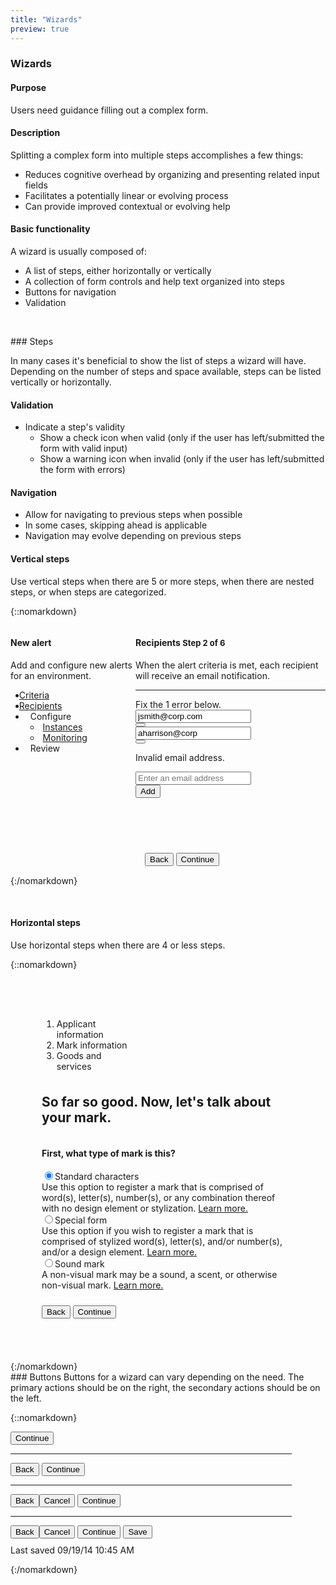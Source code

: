 ```yaml
---
title: "Wizards"
preview: true
---
```


<div class="pl-pattern">
<h3>Wizards</h3>

#### Purpose
Users need guidance filling out a complex form.

#### Description
Splitting a complex form into multiple steps accomplishes a few things:

- Reduces cognitive overhead by organizing and presenting related input fields
- Facilitates a potentially linear or evolving process
- Can provide improved contextual or evolving help 

#### Basic functionality
A wizard is usually composed of:

- A list of steps, either horizontally or vertically
- A collection of form controls and help text organized into steps
- Buttons for navigation
- Validation

&nbsp;

</div>

<div class="pl-pattern">
### Steps

In many cases it's beneficial to show the list of steps a wizard will have. Depending on the number of steps and space available, steps can be listed vertically or horizontally.

#### Validation
- Indicate a step's validity
  - Show a check icon when valid (only if the user has left/submitted the form with valid input)
  - Show a warning icon when invalid (only if the user has left/submitted the form with errors)

#### Navigation
- Allow for navigating to previous steps when possible
- In some cases, skipping ahead is applicable
- Navigation may evolve depending on previous steps

#### Vertical steps
Use vertical steps when there are 5 or more steps, when there are nested steps, or when steps are categorized.


{::nomarkdown}
<div class="pl-preview">
<div class="">
    <div class="" style="max-width: 700px;">
        <div class="" style="display: inline-block; width: 100%;">
            <div style="width: 200px; min-height: 400px; float: left;">
                <div class="panel-body">
                    <h4>New alert</h4>
                    <p>Add and configure new alerts for an environment.</p>
                </div>
                <ul class="nav nav-stacked nav-tree" role="tab-list">
                    <li role="presentation"><a role="tab" href="#"><span style="margin-left: -10px; position: relative; top: 1px;" class="icon icon-check text-success"></span> Criteria</a></li>
                    <li class="active" role="presentation"><a role="tab" href="#"><i style="margin-left: -10px; position: relative; top: 1px;" class="icon icon-times-circle text-danger"></i> Recipients</a>
                    </li>
                    <li class="disabled" role="presentation"><a role="tab"><i style="margin-left: -10px; position: relative; top: 1px; width: 14px; display: inline-block;"></i> Configure</a>
                        <ul class="nav nav-stacked nav-tree" role="tab-list">
                            <li class="disabled" role="presentation"><a href=""><i style="margin-left: -10px; position: relative; top: 1px; width: 14px; display: inline-block;"></i>Instances</a></li>
                            <li class="disabled" role="presentation"><a href=""><i style="margin-left: -10px; position: relative; top: 1px; width: 14px; display: inline-block;"></i>Monitoring</a></li>
                        </ul>
                    </li>
                    <li class="disabled" role="presentation"><a role="tab"><i style="margin-left: -10px; position: relative; top: 1px; width: 14px; display: inline-block;"></i> Review</a></li>
                </ul>
            </div>
            <div class="panel panel-default" style="margin-left: 200px; height: 400px; max-height: 400px; overflow: auto; position: relative;">
                <div class="panel-body">
                    <h4>Recipients <span class="pull-right" style="font-size: 13px;"><span class="text-primary">Step 2 of 6</span></span></h4>
                    <p>When the alert criteria is met, each recipient will receive an email notification.</p>
                    <hr>
                    <div class="alert alert-danger"><i class="alert-icon icon icon-times-circle"></i>Fix the 1 error below.</div> 
                    <div class="form-group" style="">
                        <div class="input-group">
                            <input type="text" class="form-control" value="jsmith@corp.com">
                            <div class="input-group-btn"><button class="btn btn-default"><i class="icon icon-times"></i></button></div>
                        </div>
                    </div>
                    <div class="form-group has-error" style="">
                        <div class="input-group">
                            <input type="text" class="form-control" value="aharrison@corp">
                            <div class="input-group-btn"><button class="btn btn-default"><i class="icon icon-times"></i></button></div>
                        </div>
                        <p class="help-block">Invalid email address.</p>
                    </div>
                    <div class="form-group" style="">
                        <div class="input-group">
                            <input type="text" class="form-control" placeholder="Enter an email address">
                            <div class="input-group-btn"><button class="btn btn-default">Add</button></div>
                        </div>
                    </div>
                        <div class="text-right" style="position: absolute; padding: 15px; bottom: 0; right: 0; left: 0;">
                        <button class="btn btn-default pull-left">Back</button>
                        <button class="btn btn-primary">Continue</button>
                    </div>
                </div>
            </div>
        </div>
    </div>
</div>
</div>
{:/nomarkdown}

&nbsp;

#### Horizontal steps
Use horizontal steps when there are 4 or less steps.


{::nomarkdown}
<div class="pl-preview">
<div class="">
    <div class="" style="max-width: 700px; margin-auto;">
        <div style="padding: 50px; overflow: auto; position: relative;">
            <ol class="nav-steps">
                <li  style="width:33.3%">
                    <span>Applicant information</span>
                </li>
                <li class="active" style="width:33.3%">
                    <span>Mark information</span>
                </li>
                <li class="" style="width:33.3%">
                    <span>Goods and services</span>
                </li>
            </ol>
            <h2 style="margin: 36px 0;" class="text-center">So far so good. Now, let's talk about your mark.</h2>
            <h4>First, what type of mark is this?</h4>
            <div style="margin: 18px 0;">
                <form class="" role="form">
                    <div class="form-group">
                        <div class="radio">
                            <label><input type="radio" name="optionsRadios" id="optionsRadios1" checked value="option1">Standard characters <div class="text-muted">Use this option to register a mark that is comprised of word(s), letter(s), number(s), or any combination thereof with no design element or stylization. <a href="#">Learn more.</a></div></label>
                        </div>
                        <div class="radio">
                            <label><input type="radio" name="optionsRadios" id="optionsRadios2" value="option2">Special form <div class="text-muted">Use this option if you wish to register a mark that is comprised of stylized word(s), letter(s), and/or number(s), and/or a design element. <a href="#">Learn more.</a></div></label>
                        </div>
                        <div class="radio">
                            <label><input type="radio" name="optionsRadios" id="optionsRadios3" value="option3">Sound mark <div class="text-muted">A non-visual mark may be a sound, a scent, or otherwise non-visual mark. <a href="#">Learn more.</a></div></label>
                        </div>
                    </div>
                </form>
                <div class="text-right" style="margin-top: 24px;">
                    <button class="btn btn-default pull-left">Back</button>
                    <button class="btn btn-primary">Continue</button>
                </div>
            </div>
<!--             <div style="display: inline-block; width: 100%; text-align: center; padding: 15px; margin-bottom: 10px;">
                <button class="btn btn-default pull-left"><div class="pull-left" style="background: #ccc; padding: 6px; color: #fff; text-align: center;margin-top: 2px;margin-right: 8px; margin-left: -4px; "><i class="icon icon-arrow-left "></i></div><div style="margin-left: 4px; float: left;text-align: left;"><div class="text-muted small">PREVIOUS</div>Account</div></button>
                <button class="btn btn-default pull-right"><div class="pull-right" style="background: #004c97; padding: 6px; color: #fff; text-align: center;margin-top: 2px;margin-left: 8px; margin-right: -2;"><i class="icon icon-arrow-right "></i></div><div style="margin-right: 4px; float: right;text-align: right;"><div class="text-muted small">NEXT</div>Customize</div></button>
            </div>
 -->        </div>
    </div>
</div>
</div>
{:/nomarkdown}

</div>

<div class="pl-pattern">
### Buttons
Buttons for a wizard can vary depending on the need. The primary actions should be on the right, the secondary actions should be on the left.

{::nomarkdown}
<div class="pl-preview">
<div style="max-width: 450px; display: inline-block; width: 100%;">
    <div class="btn-toolbar">
        <button class="btn btn-primary pull-right">Continue</button>
    </div>
    <hr>
    <div class="btn-toolbar">
        <button class="btn btn-default">Back</button>
        <button class="btn btn-primary pull-right">Continue</button>
    </div>
    <hr>
    <div class="btn-toolbar">
        <button class="btn btn-default">Back</button><button class="btn btn-default">Cancel</button>
        <button class="btn btn-primary pull-right">Continue</button>
    </div>
    <hr>
    <div class="btn-toolbar">
        <button class="btn btn-default">Back</button><button class="btn btn-default">Cancel</button>
        <button class="btn btn-primary pull-right">Continue</button>
        <button class="btn btn-default pull-right">Save</button>
    </div>
    <p style="margin-top: 10px;" class="pull-right text-muted"> Last saved 09/19/14 10:45 AM</p>
</div>
</div>
{:/nomarkdown}
</div>
